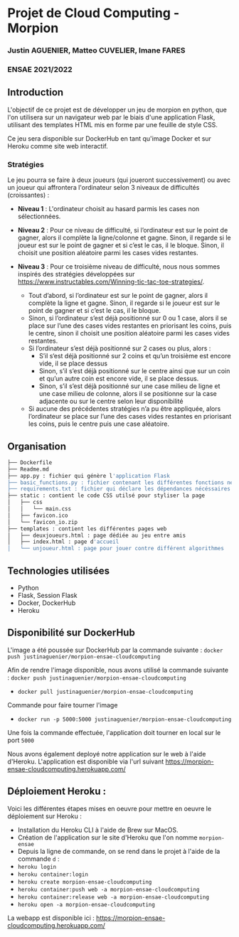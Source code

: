 # Projet de Cloud Computing - Morpion
### Justin AGUENIER, Matteo CUVELIER, Imane FARES
### ENSAE 2021/2022

## Introduction
L'objectif de ce projet est de développer un jeu de morpion en python, que l'on utilisera sur un navigateur web par le biais d'une application Flask, utilisant des templates HTML mis en forme par une feuille de style CSS.

Ce jeu sera disponible sur DockerHub en tant qu'image Docker et sur Heroku comme site web interactif.

### Stratégies 
Le jeu pourra se faire à deux joueurs (qui joueront successivement) ou avec un joueur qui affrontera l'ordinateur selon 3 niveaux de difficultés (croissantes) :

- **Niveau 1** : L'ordinateur choisit au hasard parmis les cases non sélectionnées. 

- **Niveau 2** : Pour ce niveau de difficulté, si l’ordinateur est sur le point de gagner, alors il complète la ligne/colonne et gagne. Sinon, il regarde si le joueur est sur le point de gagner et si c’est le cas, il le bloque. Sinon, il choisit une position aléatoire parmi les cases vides restantes.

- **Niveau 3** : Pour ce troisième niveau de difficulté, nous nous sommes inspirés des stratégies développées sur https://www.instructables.com/Winning-tic-tac-toe-strategies/. 
    - Tout d’abord, si l’ordinateur est sur le point de gagner, alors il complète la ligne et gagne. Sinon, il regarde si le joueur est sur le point de gagner et si c’est le cas, il le bloque.
    - Sinon, si l’ordinateur s’est déjà positionné sur 0 ou 1 case, alors il se place sur l’une des cases vides restantes en priorisant les coins, puis le centre, sinon il choisit une position aléatoire parmi les cases vides restantes.
    - Si l’ordinateur s’est déjà positionné sur 2 cases ou plus, alors :
        - S’il s‘est déjà positionné sur 2 coins et qu’un troisième est encore vide, il se place dessus
        - Sinon, s’il s’est déjà positionné sur le centre ainsi que sur un coin et qu’un autre coin est encore vide, il se place dessus.
        - Sinon, s’il s’est déjà positionné sur une case milieu de ligne et une case milieu de colonne, alors il se positionne sur la case adjacente ou sur le centre selon leur disponibilité
    - Si aucune des précédentes stratégies n’a pu être appliquée, alors l’ordinateur se place sur l’une des cases vides restantes en priorisant les coins, puis le centre puis une case aléatoire.

## Organisation
```bash
├── Dockerfile
├── Readme.md
├── app.py : fichier qui génère l'application Flask
├── basic_functions.py : fichier contenant les différentes fonctions nécéssaires au bon déroulement du jeu de morpion
├── requirements.txt : fichier qui déclare les dépendances nécéssaires pour créer l'image Docker
├── static : contient le code CSS utilsé pour styliser la page
│   ├── css
│   │   └── main.css
│   ├── favicon.ico
│   └── favicon_io.zip
├── templates : contient les différentes pages web
│   ├── deuxjoueurs.html : page dédiée au jeu entre amis
│   ├── index.html : page d'accueil
│   └── unjoueur.html : page pour jouer contre différent algorithmes
```

## Technologies utilisées
- Python
- Flask, Session Flask
- Docker, DockerHub
- Heroku

## Disponibilité sur DockerHub

L'image a été poussée sur DockerHub par la commande suivante : ```docker push justinaguenier/morpion-ensae-cloudcomputing```

Afin de rendre l'image disponible, nous avons utilisé la commande suivante : ```docker push justinaguenier/morpion-ensae-cloudcomputing```

- ```docker pull justinaguenier/morpion-ensae-cloudcomputing ```

Commande pour faire tourner l'image 

- ```docker run -p 5000:5000 justinaguenier/morpion-ensae-cloudcomputing```

Une fois la commande effectuée, l'application doit tourner en local sur le port ```5000```

Nous avons également deployé notre application sur le web à l'aide d'Heroku. L'application est disponible via l'url suivant https://morpion-ensae-cloudcomputing.herokuapp.com/


## Déploiement Heroku : 

Voici les différentes étapes mises en oeuvre pour mettre en oeuvre le déploiement sur Heroku : 

- Installation du Heroku CLI à l'aide de Brew sur MacOS. 
- Création de l'application sur le site d'Heroku que l'on nomme ```morpion-ensae```
- Depuis la ligne de commande, on se rend dans le projet à l'aide de la commande ```d``` : 
- ```heroku login``` 
- ```heroku container:login``` 
- ```heroku create morpion-ensae-cloudcomputing```
- ```heroku container:push web -a morpion-ensae-cloudcomputing```
- ```heroku container:release web -a morpion-ensae-cloudcomputing```
- ```heroku open -a morpion-ensae-cloudcomputing```

La webapp est disponible ici : https://morpion-ensae-cloudcomputing.herokuapp.com/
